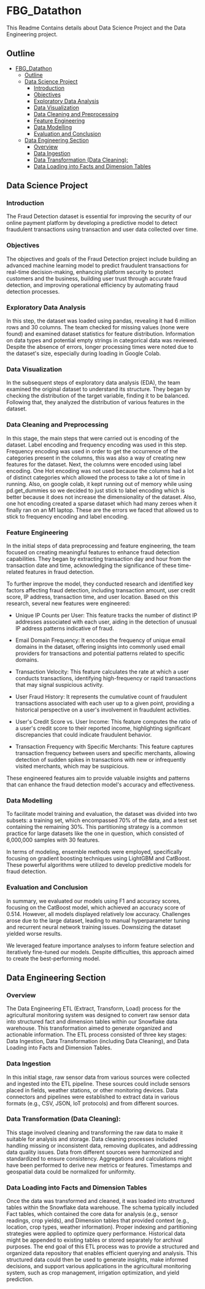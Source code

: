 # FBG_Datathon

This Readme Contains details about Data Science Project and the Data Engineering project.

## Outline

- [FBG\_Datathon](#fbg_datathon)
  - [Outline](#outline)
  - [Data Science Project](#data-science-project)
    - [Introduction](#introduction)
    - [Objectives](#objectives)
    - [Exploratory Data Analysis](#exploratory-data-analysis)
    - [Data Visualization](#data-visualization)
    - [Data Cleaning and Preprocessing](#data-cleaning-and-preprocessing)
    - [Feature Engineering](#feature-engineering)
    - [Data Modelling](#data-modelling)
    - [Evaluation and Conclusion](#evaluation-and-conclusion)
  - [Data Engineering Section](#data-engineering-section)
    - [Overview](#overview)
    - [Data Ingestion](#data-ingestion)
    - [Data Transformation (Data Cleaning):](#data-transformation-data-cleaning)
    - [Data Loading into Facts and Dimension Tables](#data-loading-into-facts-and-dimension-tables)

## Data Science Project

### Introduction

The Fraud Detection dataset is essential for improving the security of our online payment platform by developing a predictive model to detect fraudulent transactions using transaction and user data collected over time.

### Objectives

The objectives and goals of the Fraud Detection project include building an advanced machine learning model to predict fraudulent transactions for real-time decision-making, enhancing platform security to protect customers and the business, building user trust through accurate fraud detection, and improving operational efficiency by automating fraud detection processes.

### Exploratory Data Analysis

In this step, the dataset was loaded using pandas, revealing it had 6 million rows and 30 columns. The team checked for missing values (none were found) and examined dataset statistics for feature distribution. Information on data types and potential empty strings in categorical data was reviewed. Despite the absence of errors, longer processing times were noted due to the dataset's size, especially during loading in Google Colab.

### Data Visualization

In the subsequent steps of exploratory data analysis (EDA), the team examined the original dataset to understand its structure. They began by checking the distribution of the target variable, finding it to be balanced. Following that, they analyzed the distribution of various features in the dataset.

### Data Cleaning and Preprocessing

In this stage, the main steps that were carried out is encoding of the dataset. Label encoding and frequency encoding was used in this step. Frequency encoding was used in order to get the occurrence of the categories present in the columns, this was also a way of creating new features for the dataset. Next, the columns were encoded using label encoding. One Hot encoding was not used because the columns had a lot of distinct categories which allowed the process to take a lot of time in running. Also, on google colab, it kept running out of memory while using pd.get_dummies so we decided to just stick to label encoding which is better because it does not increase the dimensionality of the dataset. Also, one hot encoding created a sparse dataset which had many zeroes when it finally ran on an M1 laptop. These are the errors we faced that allowed us to stick to frequency encoding and label encoding.

### Feature Engineering

In the initial steps of data preprocessing and feature engineering, the team focused on creating meaningful features to enhance fraud detection capabilities. They began by extracting transaction day and hour from the transaction date and time, acknowledging the significance of these time-related features in fraud detection.

To further improve the model, they conducted research and identified key factors affecting fraud detection, including transaction amount, user credit score, IP address, transaction time, and user location. Based on this research, several new features were engineered:

- Unique IP Counts per User: This feature tracks the number of distinct IP addresses associated with each user, aiding in the detection of unusual IP address patterns indicative of fraud.

- Email Domain Frequency: It encodes the frequency of unique email domains in the dataset, offering insights into commonly used email providers for transactions and potential patterns related to specific domains.

- Transaction Velocity: This feature calculates the rate at which a user conducts transactions, identifying high-frequency or rapid transactions that may signal suspicious activity.

- User Fraud History: It represents the cumulative count of fraudulent transactions associated with each user up to a given point, providing a historical perspective on a user's involvement in fraudulent activities.

- User's Credit Score vs. User Income: This feature computes the ratio of a user's credit score to their reported income, highlighting significant discrepancies that could indicate fraudulent behavior.

- Transaction Frequency with Specific Merchants: This feature captures transaction frequency between users and specific merchants, allowing detection of sudden spikes in transactions with new or infrequently visited merchants, which may be suspicious.

These engineered features aim to provide valuable insights and patterns that can enhance the fraud detection model's accuracy and effectiveness.

### Data Modelling

To facilitate model training and evaluation, the dataset was divided into two subsets: a training set, which encompassed 70% of the data, and a test set containing the remaining 30%. This partitioning strategy is a common practice for large datasets like the one in question, which consisted of 6,000,000 samples with 30 features.

In terms of modeling, ensemble methods were employed, specifically focusing on gradient boosting techniques using LightGBM and CatBoost. These powerful algorithms were utilized to develop predictive models for fraud detection.

### Evaluation and Conclusion


In summary, we evaluated our models using F1 and accuracy scores, focusing on the CatBoost model, which achieved an accuracy score of 0.514. However, all models displayed relatively low accuracy. Challenges arose due to the large dataset, leading to manual hyperparameter tuning and recurrent neural network training issues. Downsizing the dataset yielded worse results.

We leveraged feature importance analyses to inform feature selection and iteratively fine-tuned our models. Despite difficulties, this approach aimed to create the best-performing model.


## Data Engineering Section

### Overview

The Data Engineering ETL (Extract, Transform, Load) process for the agricultural monitoring system was designed to convert raw sensor data into structured fact and dimension tables within our Snowflake data warehouse. This transformation aimed to generate organized and actionable information. The ETL process consisted of three key stages: Data Ingestion, Data Transformation (including Data Cleaning), and Data Loading into Facts and Dimension Tables.

### Data Ingestion

In this initial stage, raw sensor data from various sources were collected and ingested into the ETL pipeline. These sources could include sensors placed in fields, weather stations, or other monitoring devices.
Data connectors and pipelines were established to extract data in various formats (e.g., CSV, JSON, IoT protocols) and from different sources.

### Data Transformation (Data Cleaning):

This stage involved cleaning and transforming the raw data to make it suitable for analysis and storage.
Data cleaning processes included handling missing or inconsistent data, removing duplicates, and addressing data quality issues.
Data from different sources were harmonized and standardized to ensure consistency.
Aggregations and calculations might have been performed to derive new metrics or features.
Timestamps and geospatial data could be normalized for uniformity.

### Data Loading into Facts and Dimension Tables

Once the data was transformed and cleaned, it was loaded into structured tables within the Snowflake data warehouse.
The schema typically included Fact tables, which contained the core data for analysis (e.g., sensor readings, crop yields), and Dimension tables that provided context (e.g., location, crop types, weather information).
Proper indexing and partitioning strategies were applied to optimize query performance.
Historical data might be appended to existing tables or stored separately for archival purposes.
The end goal of this ETL process was to provide a structured and organized data repository that enables efficient querying and analysis. This structured data could then be used to generate insights, make informed decisions, and support various applications in the agricultural monitoring system, such as crop management, irrigation optimization, and yield prediction.